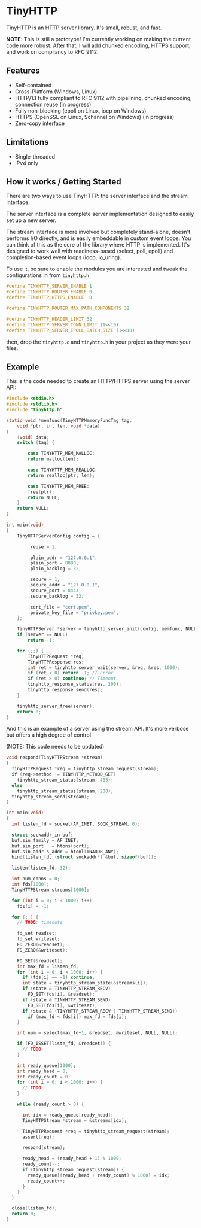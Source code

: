 # TinyHTTP

TinyHTTP is an HTTP server library. It's small, robust, and fast.

**NOTE**: This is still a prototype! I'm currently working on making the current code more robust. After that, I will add chunked encoding, HTTPS support, and work on compliancy to RFC 9112.

## Features
* Self-contained
* Cross-Platform (Windows, Linux)
* HTTP/1.1 fully compliant to RFC 9112 with pipelining, chunked encoding, connection reuse (in progress)
* Fully non-blocking (epoll on Linux, iocp on Windows)
* HTTPS (OpenSSL on Linux, Schannel on Windows) (in progress)
* Zero-copy interface

## Limitations
* Single-threaded
* IPv4 only

## How it works / Getting Started

There are two ways to use TinyHTTP: the server interface and the stream interface.

The server interface is a complete server implementation designed to easily set up a new server.

The stream interface is more involved but completely stand-alone, doesn't performs I/O directly, and is easily embeddable in custom event loops. You can think of this as the core of the library where HTTP is implemented. It's designed to work well with readiness-based (select, poll, epoll) and completion-based event loops (iocp, io_uring).

To use it, be sure to enable the modules you are interested and tweak the configurations in from `tinyhttp.h`

```c
#define TINYHTTP_SERVER_ENABLE 1
#define TINYHTTP_ROUTER_ENABLE 0
#define TINYHTTP_HTTPS_ENABLE  0

#define TINYHTTP_ROUTER_MAX_PATH_COMPONENTS 32

#define TINYHTTP_HEADER_LIMIT 32
#define TINYHTTP_SERVER_CONN_LIMIT (1<<10)
#define TINYHTTP_SERVER_EPOLL_BATCH_SIZE (1<<10)
```

then, drop the `tinyhttp.c` and `tinyhttp.h` in your project as they were your files.

## Example

This is the code needed to create an HTTP/HTTPS server using the server API:

```c
#include <stdio.h>
#include <stdlib.h>
#include "tinyhttp.h"

static void *memfunc(TinyHTTPMemoryFuncTag tag,
	void *ptr, int len, void *data)
{
	(void) data;
	switch (tag) {

		case TINYHTTP_MEM_MALLOC:
		return malloc(len);

		case TINYHTTP_MEM_REALLOC:
		return realloc(ptr, len);

		case TINYHTTP_MEM_FREE:
		free(ptr);
		return NULL;
	}
	return NULL;
}

int main(void)
{
	TinyHTTPServerConfig config = {

		.reuse = 1,

		.plain_addr = "127.0.0.1",
		.plain_port = 8080,
		.plain_backlog = 32,

		.secure = 1,
		.secure_addr = "127.0.0.1",
		.secure_port = 8443,
		.secure_backlog = 32,

		.cert_file = "cert.pem",
		.private_key_file = "privkey.pem",
	};

	TinyHTTPServer *server = tinyhttp_server_init(config, memfunc, NULL);
	if (server == NULL)
		return -1;

	for (;;) {
		TinyHTTPRequest *req;
		TinyHTTPResponse res;
		int ret = tinyhttp_server_wait(server, &req, &res, 1000);
		if (ret < 0) return -1; // Error
		if (ret > 0) continue; // Timeout
		tinyhttp_response_status(res, 200);
		tinyhttp_response_send(res);
	}

	tinyhttp_server_free(server);
	return 0;
}
```

And this is an example of a server using the stream API. It's more verbose but offers a high degree of control.

(NOTE: This code needs to be updated)

```c
void respond(TinyHTTPStream *stream)
{
  TinyHTTPRequest *req = tinyhttp_stream_request(stream);
  if (req->method != TINYHTTP_METHOD_GET)
    tinyhttp_stream_status(stream, 405);
  else
    tinyhttp_stream_status(stream, 200);
  tinyhttp_stream_send(stream);
}

int main(void)
{
  int listen_fd = socket(AF_INET, SOCK_STREAM, 0);

  struct sockaddr_in buf;
  buf.sin_family = AF_INET;
  buf.sin_port   = htons(port);
  buf.sin_addr.s_addr = htonl(INADDR_ANY);
  bind(listen_fd, (struct sockaddr*) &buf, sizeof(buf));

  listen(listen_fd, 32);

  int num_conns = 0;
  int fds[1000];
  TinyHTTPStream streams[1000];

  for (int i = 0; i < 1000; i++)
    fds[i] = -1;

  for (;;) {
    // TODO: timeouts

    fd_set readset;
    fd_set writeset;
    FD_ZERO(&readset);
    FD_ZERO(&writeset);

    FD_SET(&readset);
    int max_fd = listen_fd;
    for (int i = 0; i < 1000; i++) {
      if (fds[i] == -1) continue;
      int state = tinyhttp_stream_state(&streams[i]);
      if (state & TINYHTTP_STREAM_RECV)
        FD_SET(fds[i], &readset);
      if (state & TINYHTTP_STREAM_SEND)
        FD_SET(fds[i], &writeset);
      if (state & (TINYHTTP_STREAM_RECV | TINYHTTP_STREAM_SEND))
        if (max_fd < fds[i]) max_fd = fds[i];
    }

    int num = select(max_fd+1, &readset, &writeset, NULL, NULL);

    if (FD_ISSET(liste_fd, &readset)) {
      // TODO
    }

    int ready_queue[1000];
    int ready_head = 0;
    int ready_count = 0;
    for (int i = 0; i < 1000; i++) {
      // TODO
    }

    while (ready_count > 0) {

      int idx = ready_queue[ready_head];
      TinyHTTPStream *stream = &streams[idx];

      TinyHTTPRequest *req = tinyhttp_stream_request(stream);
      assert(req);

      respond(stream);

      ready_head = (ready_head + 1) % 1000;
      ready_count--;
      if (tinyhttp_stream_request(stream)) {
        ready_queue[(ready_head + ready_count) % 1000] = idx;
        ready_count++;
      }
    }
  }

  close(listen_fd);
  return 0;
}
```
